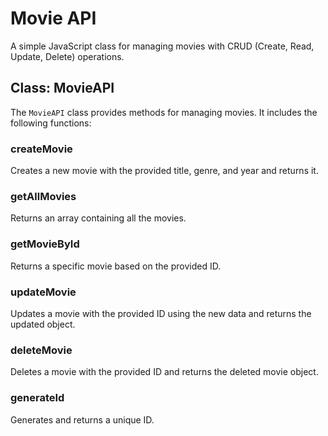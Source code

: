 # Movie API

A simple JavaScript class for managing movies with CRUD (Create, Read, Update, Delete) operations.

## Class: MovieAPI

The `MovieAPI` class provides methods for managing movies. It includes the following functions:

### createMovie

Creates a new movie with the provided title, genre, and year and returns it.

### getAllMovies

Returns an array containing all the movies.

### getMovieById
Returns a specific movie based on the provided ID.

### updateMovie

Updates a movie with the provided ID using the new data and returns the updated object.

### deleteMovie

Deletes a movie with the provided ID and returns the deleted movie object.

### generateId

Generates and returns a unique ID.
